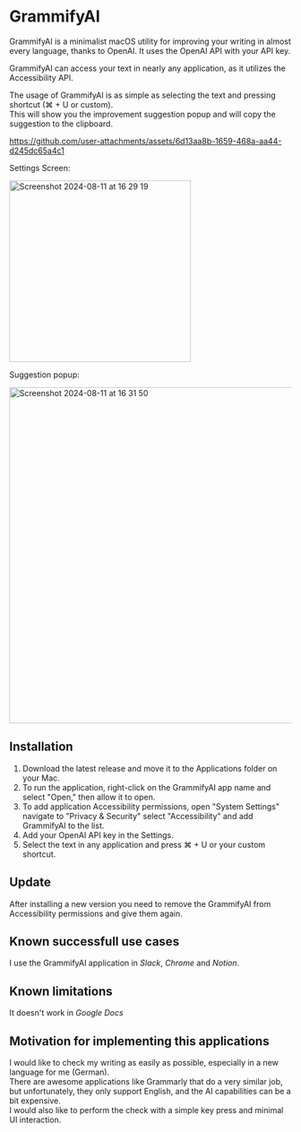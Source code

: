 # GrammifyAI

GrammifyAI is a minimalist macOS utility for improving your writing in almost every language, thanks to OpenAI.
It uses the OpenAI API with your API key.

GrammifyAI can access your text in nearly any application, as it utilizes the Accessibility API.

The usage of GrammifyAI is as simple as selecting the text and pressing shortcut (⌘ + U or custom).  
This will show you the improvement suggestion popup and will copy the suggestion to the clipboard.

https://github.com/user-attachments/assets/6d13aa8b-1659-468a-aa44-d245dc65a4c1

Settings Screen:

<img width="324" alt="Screenshot 2024-08-11 at 16 29 19" src="https://github.com/user-attachments/assets/b17443bd-22ce-4307-b54d-d86e29e5e9eb">

Suggestion popup:

<img width="600" alt="Screenshot 2024-08-11 at 16 31 50" src="https://github.com/user-attachments/assets/2f568df8-ab78-4a97-be3d-af208af0be7e">

## Installation
  1. Download the latest release and move it to the Applications folder on your Mac.
  2. To run the application, right-click on the GrammifyAI app name and select "Open," then allow it to open.
  3. To add application Accessibility permissions, open "System Settings" navigate to "Privacy & Security" select "Accessibility" and add GrammifyAI to the list.
  4. Add your OpenAI API key in the Settings.
  5. Select the text in any application and press ⌘ + U or your custom shortcut.

## Update
  After installing a new version you need to remove the GrammifyAI from Accessibility permissions and give them again.

## Known successfull use cases
I use the GrammifyAI application in *Slack*, *Chrome* and *Notion*.  

## Known limitations
It doesn't work in *Google Docs*

## Motivation for implementing this applications
I would like to check my writing as easily as possible, especially in a new language for me (German).  
There are awesome applications like Grammarly that do a very similar job,  
but unfortunately, they only support English, and the AI capabilities can be a bit expensive.  
I would also like to perform the check with a simple key press and minimal UI interaction.
